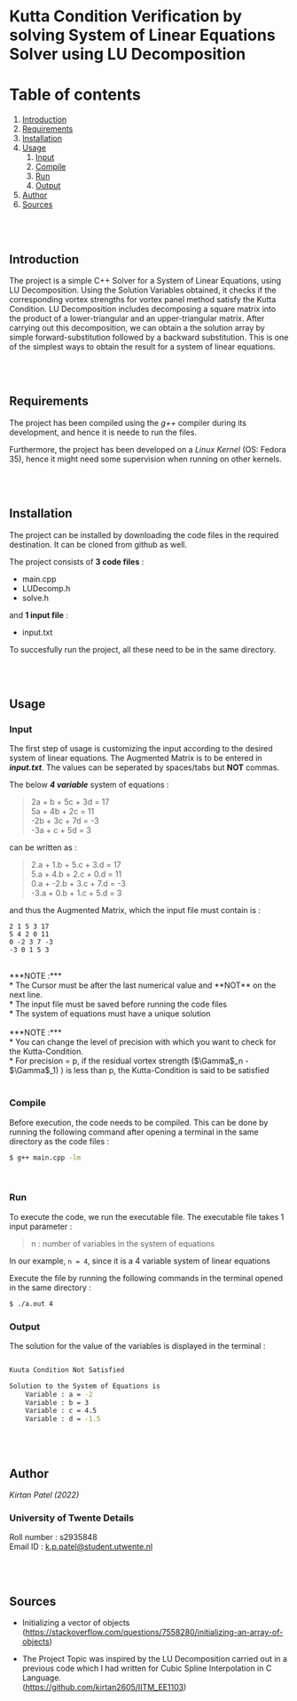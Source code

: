 # Kutta Condition Verification by solving System of Linear Equations Solver using LU Decomposition


# Table of contents
1. [Introduction](#introduction)
2. [Requirements](#requirements)
3. [Installation](#installation)
4. [Usage](#usage)
    1. [Input](#input)
    2. [Compile](#compile)
    3. [Run](#run)
    3. [Output](#output)
5. [Author](#author)
6. [Sources](#sources)

<br/>
<br/>

## Introduction
The project is a simple C++ Solver for a System of Linear Equations, using LU Decomposition. Using the Solution Variables obtained, it checks if the corresponding vortex strengths for vortex panel method satisfy the Kutta Condition. LU Decomposition includes decomposing a square matrix into  the product of a lower-triangular and an upper-triangular matrix. After carrying out this decomposition, we can obtain a the solution array by simple forward-substitution followed by a backward substitution. This is one of the simplest ways to obtain the result for a system of linear equations.

<br/>
<br/>

## Requirements
The project has been compiled using the  _g++_  compiler during its development, and hence it is neede to run the files. 

Furthermore, the project has been developed on a *Linux Kernel* (OS: Fedora 35), hence it might need some supervision when running on other kernels.

<br/>
<br/>

## Installation
The project can be installed by downloading the code files in the required destination. It can be cloned from github as well.

The project consists of **3 code files** : 

* main.cpp
* LUDecomp.h
* solve.h

and **1 input file** :

* input.txt

To succesfully run the project, all these need to be in the same directory.

<br/>
<br/>

## Usage
### Input
The first step of usage is customizing the input according to the desired system of linear equations. The Augmented Matrix is to be entered in ***input.txt***. The values can be seperated by spaces/tabs but **NOT** commas.

The below ***4 variable*** system of equations :

> 2a + b + 5c + 3d = 17 	<br/>
> 5a + 4b + 2c    = 11		<br/>
> -2b + 3c + 7d = -3		<br/>
> -3a + c + 5d = 3 			<br/>

can be written as :

> 2.a + 1.b + 5.c + 3.d = 17		<br/>
> 5.a + 4.b + 2.c + 0.d   = 11		<br/>
> 0.a + -2.b + 3.c + 7.d = -3		<br/>
> -3.a + 0.b + 1.c + 5.d = 3 		<br/>

and thus the Augmented Matrix, which the input file must contain is : 
```
2 1 5 3 17
5 4 2 0 11
0 -2 3 7 -3
-3 0 1 5 3
```
<br/>
***NOTE :***	<br/>
* The Cursor must be after the last numerical value and **NOT** on the next line.	<br/>
* The input file must be saved before running the code files	<br/>
* The system of equations must have a unique solution	<br/>

<br/>
***NOTE :***	<br/>
* You can change the level of precision with which you want to check for the Kutta-Condition.	<br/>
* For precision = p, if the residual vortex strength ($\Gamma$_n - $\Gamma$_1)
) is less than p, the Kutta-Condition is said to be satisfied	<br/>

<br/>

### Compile
Before execution, the code needs to be compiled. This can be done by running the following command after opening a terminal in the same directory as the code files :
```bash
$ g++ main.cpp -lm
```

<br/>

### Run
To execute the code, we run the executable file. The executable file takes 1 input parameter : 
> n : number of variables in the system of equations

In our example, ```n = 4```, since it is a 4 variable system of linear equations

Execute the file by running the following commands in the terminal opened in the same directory :
```bash
$ ./a.out 4
```

### Output
The solution for the value of the variables is displayed in the terminal : 
```bash

Kuuta Condition Not Satisfied

Solution to the System of Equations is
	Variable : a = -2
	Variable : b = 3
	Variable : c = 4.5
	Variable : d = -1.5
```
<br/>
<br/>

## Author
*Kirtan Patel (2022)*
### University of Twente Details
Roll number : s2935848 <br/>
Email ID : k.p.patel@student.utwente.nl <br/>

<br/>
<br/>

## Sources
* Initializing a vector of objects <br/> (https://stackoverflow.com/questions/7558280/initializing-an-array-of-objects)

*  The Project Topic was inspired by the LU Decomposition carried out in a previous code which I had written for Cubic Spline Interpolation in C Language. <br/> (https://github.com/kirtan2605/IITM_EE1103)
